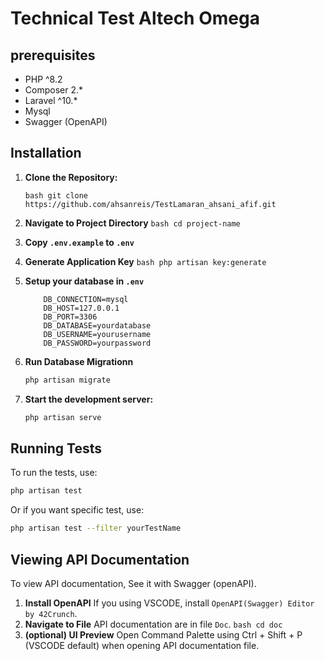 # Technical Test Altech Omega

## prerequisites
- PHP ^8.2
- Composer 2.*
- Laravel ^10.*
- Mysql
- Swagger (OpenAPI)

## Installation
1. **Clone the Repository:**

    ```bash git clone https://github.com/ahsanreis/TestLamaran_ahsani_afif.git ``` 

2. **Navigate to Project Directory** 
    ```bash cd project-name ```

3. **Copy `.env.example` to `.env`**

4. **Generate Application Key**
    ```bash php artisan key:generate ```

5. **Setup your database in `.env`**
    ```dotenv 
        DB_CONNECTION=mysql
        DB_HOST=127.0.0.1
        DB_PORT=3306
        DB_DATABASE=yourdatabase
        DB_USERNAME=yourusername
        DB_PASSWORD=yourpassword
    ```
6. **Run Database Migrationn**
    ```bash
   php artisan migrate
   ```
7. **Start the development server:**
   ```bash
   php artisan serve
   ```

## Running Tests
To run the tests, use:
```bash
php artisan test
```
Or if you want specific test, use:
```bash
php artisan test --filter yourTestName
```

## Viewing API Documentation
To view API documentation, See it with Swagger (openAPI).
1. **Install OpenAPI**
    If you using VSCODE, install `OpenAPI(Swagger) Editor by 42Crunch`.
2. **Navigate to File**
    API documentation are in file `Doc`.
    ```bash cd doc```
3. **(optional) UI Preview**
    Open Command Palette using Ctrl + Shift + P (VSCODE default) when opening API documentation file.
